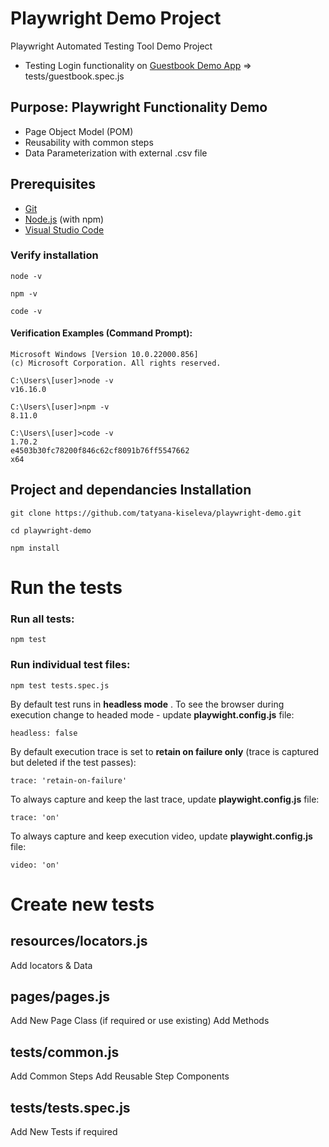 # Playwright Demo Project

Playwright Automated Testing Tool Demo Project
* Testing Login functionality on [Guestbook Demo App](https://testautomationpro.com/aut/) => tests/guestbook.spec.js

## Purpose: Playwright Functionality Demo
* Page Object Model (POM)
* Reusability with common steps
* Data Parameterization with external .csv file

## Prerequisites

* [Git](https://git-scm.com/)
* [Node.js](https://nodejs.org/) (with npm)
* [Visual Studio Code](https://code.visualstudio.com/)

### Verify installation
```
node -v
```
```
npm -v
```
```
code -v
```
#### Verification Examples (Command Prompt):
```
Microsoft Windows [Version 10.0.22000.856]
(c) Microsoft Corporation. All rights reserved.

C:\Users\[user]>node -v
v16.16.0

C:\Users\[user]>npm -v
8.11.0

C:\Users\[user]>code -v
1.70.2
e4503b30fc78200f846c62cf8091b76ff5547662
x64

```


## Project and dependancies Installation
```
git clone https://github.com/tatyana-kiseleva/playwright-demo.git
```
```
cd playwright-demo
```
```
npm install
```

# Run the tests
### Run all tests:
  ```
  npm test 
  ```
### Run individual test files:
  ```
  npm test tests.spec.js
  ```

By default test runs in **headless mode** . To see the browser during execution change to headed mode - update **playwight.config.js** file:
  ```
  headless: false
  ```
By default execution trace is set to **retain on failure only** (trace is captured but deleted if the test passes):
```
trace: 'retain-on-failure'
```
To always capture and keep the last trace, update **playwight.config.js** file:
```
trace: 'on'
``` 
To always capture and keep execution video, update **playwight.config.js** file:
```
video: 'on'
``` 

### 

# Create new tests
## resources/locators.js
Add locators & Data

## pages/pages.js
Add New Page Class (if required or use existing)
Add Methods

## tests/common.js
Add Common Steps
Add Reusable Step Components

## tests/tests.spec.js
Add New Tests if required
